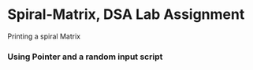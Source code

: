# Spiral-Matrix, DSA Lab Assignment
Printing a spiral Matrix
### Using Pointer and a random input script
